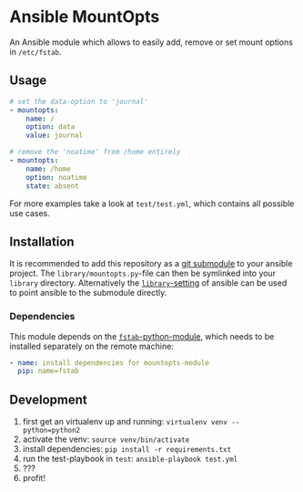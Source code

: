 # Ansible MountOpts

An Ansible module which allows to easily add, remove or set
mount options in `/etc/fstab`.

## Usage

```yml
# set the data-option to 'journal'
- mountopts:
    name: /
    option: data
    value: journal

# remove the 'noatime' from /home entirely
- mountopts:
    name: /home
    option: noatime
    state: absent
```

For more examples take a look at `test/test.yml`, which contains all possible
use cases.

## Installation

It is recommended to add this repository as a [git submodule](https://git-scm.com/docs/git-submodule)
to your ansible project. The `library/mountopts.py`-file can then be symlinked
into your `library` directory. Alternatively the [`library`-setting](http://docs.ansible.com/ansible/intro_configuration.html#library)
of ansible can be used to point ansible to the submodule directly.

### Dependencies

This module depends on the [`fstab`-python-module](https://pypi.python.org/pypi/fstab),
which needs to be installed separately on the remote machine:

```yml
- name: install dependencies for mountopts-module
  pip: name=fstab
```

## Development

1. first get an virtualenv up and running: `virtualenv venv --python=python2`
2. activate the venv: `source venv/bin/activate`
3. install dependencies: `pip install -r requirements.txt`
4. run the test-playbook in `test`: `ansible-playbook test.yml`
5. ???
6. profit!
